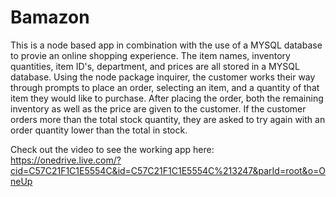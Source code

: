 # Bamazon

This is a node based app in combination with the use of a MYSQL database to provie an online shopping experience.  The item names, 
inventory quantities, item ID's, department, and prices are all stored in a MYSQL database.  Using the node package inquirer, the 
customer works their way through prompts to place an order, selecting an item, and a quantity of that item they would like to purchase.
After placing the order, both the remaining inventory as well as the price are given to the customer.  If the customer orders more than
the total stock quantity, they are asked to try again with an order quantity lower than the total in stock.  

Check out the video to see the working app here: https://onedrive.live.com/?cid=C57C21F1C1E5554C&id=C57C21F1C1E5554C%213247&parId=root&o=OneUp
